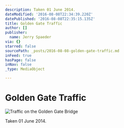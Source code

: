 ```yaml
---
description: Taken 01 June 2014.
dateModified: '2016-08-08T22:34:39.220Z'
datePublished: '2016-08-08T22:35:15.135Z'
title: Golden Gate Traffic
author: []
publisher:
  name: Jerry Spaeder
via: {}
starred: false
sourcePath: _posts/2016-08-08-golden-gate-traffic.md
inFeed: true
hasPage: false
inNav: false
_type: MediaObject

---
```

# Golden Gate Traffic
![Traffic on the Golden Gate Bridge](https://the-grid-user-content.s3-us-west-2.amazonaws.com/e06d8a8e-cd59-4d00-abc0-61af2e3866fc.jpg)

Taken 01 June 2014\.